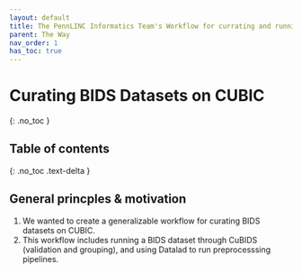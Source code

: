 ```yaml
---
layout: default
title: The PennLINC Informatics Team's Workflow for currating and running *prep pipelines on BIDS datasets on CUBIC using CuBIDS DataLad
parent: The Way
nav_order: 1
has_toc: true
---
```


# Curating BIDS Datasets on CUBIC 
{: .no_toc }

## Table of contents
{: .no_toc .text-delta }

## General princples & motivation
1. We wanted to create a generalizable workflow for curating BIDS datasets on CUBIC.
2. This workflow includes running a BIDS dataset through CuBIDS (validation and grouping), and using Datalad to run preprocesssing pipelines. 

